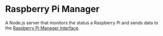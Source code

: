 # Raspberry Pi Manager

A Node.js server that monitors the status a Raspberry Pi and sends data to the
[Raspberry Pi Manager Interface](https://goo.gl/Q2fbH4).